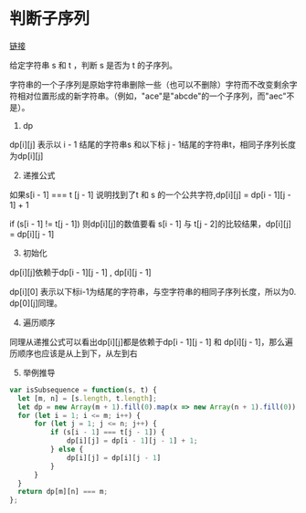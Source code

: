 # 判断子序列  

[链接](https://leetcode.cn/problems/is-subsequence/submissions/396562057/)   

给定字符串 s 和 t ，判断 s 是否为 t 的子序列。    

字符串的一个子序列是原始字符串删除一些（也可以不删除）字符而不改变剩余字符相对位置形成的新字符串。（例如，"ace"是"abcde"的一个子序列，而"aec"不是）。  

1. dp

dp[i][j] 表示以 i - 1 结尾的字符串s 和以下标 j - 1结尾的字符串t，相同子序列长度为dp[i][j]   

2. 递推公式  

如果s[i - 1] === t [j - 1] 说明找到了t 和 s 的一个公共字符,dp[i][j] = dp[i - 1][j - 1] + 1     

if (s[i - 1] != t[j - 1]) 则dp[i][j]的数值要看 s[i - 1] 与 t[j - 2]的比较结果，dp[i][j] = dp[i][j - 1]    

3. 初始化  

dp[i][j]依赖于dp[i - 1][j - 1] , dp[i][j - 1]    

dp[i][0] 表示以下标i-1为结尾的字符串，与空字符串的相同子序列长度，所以为0. dp[0][j]同理。    

4. 遍历顺序  

同理从递推公式可以看出dp[i][j]都是依赖于dp[i - 1][j - 1] 和 dp[i][j - 1]，那么遍历顺序也应该是从上到下，从左到右     

5. 举例推导   

```js
var isSubsequence = function(s, t) {
  let [m, n] = [s.length, t.length];
  let dp = new Array(m + 1).fill(0).map(x => new Array(n + 1).fill(0));
  for (let i = 1; i <= m; i++) {
      for (let j = 1; j <= n; j++) {
          if (s[i - 1] === t[j - 1]) {
              dp[i][j] = dp[i - 1][j - 1] + 1;
          } else {
              dp[i][j] = dp[i][j - 1]
          }
      }
  } 
  return dp[m][n] === m;
};
```  
